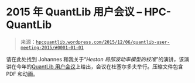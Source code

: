 <!--yml

分类：未分类

日期：2024-05-17 23:26:29

-->

# 2015 年 QuantLib 用户会议 – HPC-QuantLib

> 来源：[`hpcquantlib.wordpress.com/2015/12/06/quantlib-user-meeting-2015/#0001-01-01`](https://hpcquantlib.wordpress.com/2015/12/06/quantlib-user-meeting-2015/#0001-01-01)

请在此处找到 Johannes 和我关于“*Heston 局部波动率模型的校准*”的演讲，该演讲在今年的[QuantLib 用户会议](http://quantlib.org/qlum15.shtml)上给出，会议在杜塞尔多夫举行。压缩文件包含 PDF 和动画。
